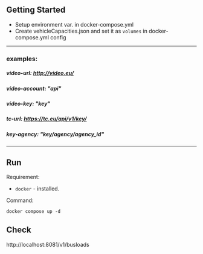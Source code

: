 ## Getting Started
- Setup environment var. in docker-compose.yml
- Create vehicleCapacities.json and set it as `volumes` in docker-compose.yml config
----------------------------------------------------------
### examples:
##### video-url: http://video.eu/
##### video-account: "api"
##### video-key: "key"
##### tc-url: https://tc.eu/api/v1/key/ 
##### key-agency: "key/agency/agency_id"
----------------------------------------------------------
## Run
Requirement:
- `docker` - installed.

Command:
```shell
docker compose up -d
```
## Check
http://localhost:8081/v1/busloads
